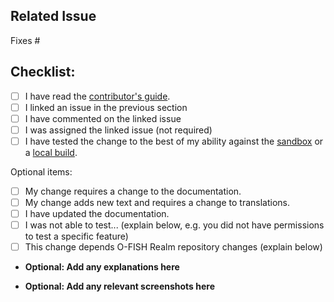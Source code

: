## Related Issue
<!--- If suggesting a new feature or change, please discuss it in an issue first -->
<!--- Please link to the issue by adding the issue number after the #: -->

Fixes #

## Checklist:
<!--- Please check off any appropriate boxes by replacing the whitespace with an `x` in the box -->
- [ ] I have read the [contributor's guide](https://wildaid.github.io/contribute/index.html).
- [ ] I linked an issue in the previous section
- [ ] I have commented on the linked issue
- [ ] I was assigned the linked issue (not required)
- [ ] I have tested the change to the best of my ability against the [sandbox](https://wildaid.github.io/contribute/sandbox.html) or a [local build](https://wildaid.github.io/build).

Optional items:
<!--- Please check off any appropriate boxes by replacing the whitespace with an `x` in the box -->
- [ ] My change requires a change to the documentation.
- [ ] My change adds new text and requires a change to translations.
- [ ] I have updated the documentation.
- [ ] I was not able to test... (explain below, e.g. you did not have permissions to test a specific feature)
- [ ] This change depends O-FISH Realm repository changes (explain below)

* **Optional: Add any explanations here** 



* **Optional: Add any relevant screenshots here** 



